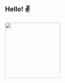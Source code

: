 <!--
- 👋 Hi, I’m Natália
- 👀 I’m interested in ...
- 🌱 I’m currently learning ...
- 💞️ I’m looking to collaborate on ...
- 📫 How to reach me ...
natalianrs/natalianrs is a ✨ special ✨ repository because its `README.md` (this file) appears on your GitHub profile.
You can click the Preview link to take a look at your changes.
--->

<h2> Hello! ✌</h2>

###

<p align="left">
<a href="https://github.com/natalianrs">
  <img height="180em" src="https://github-readme-stats-eight-theta.vercel.app/api/top-langs/?username=natalianrs&layout=compact&langs_count=8&theme=swift"/>
</a>
</p>
